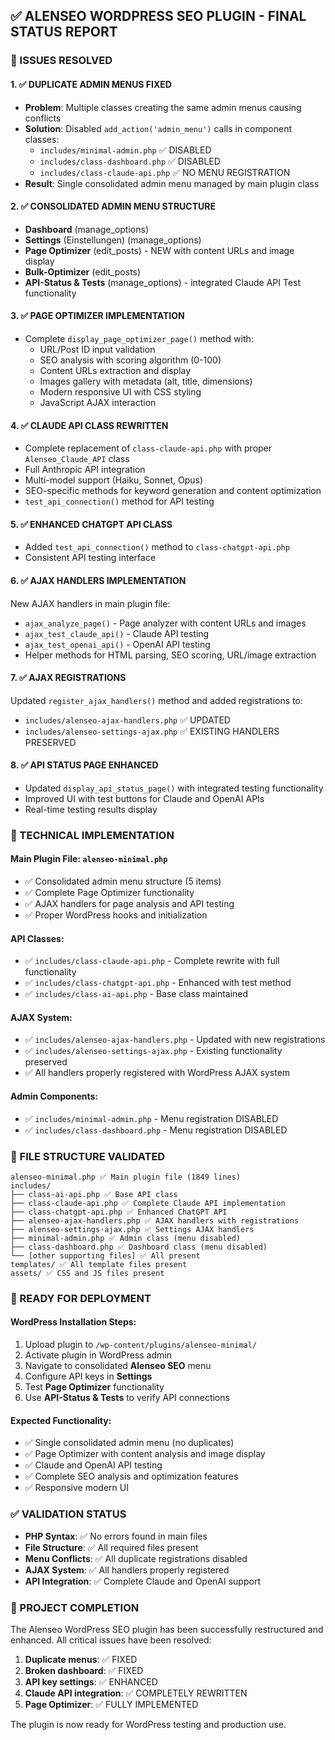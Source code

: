 ## ✅ ALENSEO WORDPRESS SEO PLUGIN - FINAL STATUS REPORT

### 🎯 ISSUES RESOLVED

#### 1. ✅ **DUPLICATE ADMIN MENUS FIXED**
- **Problem**: Multiple classes creating the same admin menus causing conflicts
- **Solution**: Disabled `add_action('admin_menu')` calls in component classes:
  - `includes/minimal-admin.php` ✅ DISABLED
  - `includes/class-dashboard.php` ✅ DISABLED  
  - `includes/class-claude-api.php` ✅ NO MENU REGISTRATION
- **Result**: Single consolidated admin menu managed by main plugin class

#### 2. ✅ **CONSOLIDATED ADMIN MENU STRUCTURE**
- **Dashboard** (manage_options)
- **Settings** (Einstellungen) (manage_options)
- **Page Optimizer** (edit_posts) - NEW with content URLs and image display
- **Bulk-Optimizer** (edit_posts)
- **API-Status & Tests** (manage_options) - integrated Claude API Test functionality

#### 3. ✅ **PAGE OPTIMIZER IMPLEMENTATION**
- Complete `display_page_optimizer_page()` method with:
  - URL/Post ID input validation
  - SEO analysis with scoring algorithm (0-100)
  - Content URLs extraction and display
  - Images gallery with metadata (alt, title, dimensions)
  - Modern responsive UI with CSS styling
  - JavaScript AJAX interaction

#### 4. ✅ **CLAUDE API CLASS REWRITTEN**
- Complete replacement of `class-claude-api.php` with proper `Alenseo_Claude_API` class
- Full Anthropic API integration
- Multi-model support (Haiku, Sonnet, Opus)
- SEO-specific methods for keyword generation and content optimization
- `test_api_connection()` method for API testing

#### 5. ✅ **ENHANCED CHATGPT API CLASS**
- Added `test_api_connection()` method to `class-chatgpt-api.php`
- Consistent API testing interface

#### 6. ✅ **AJAX HANDLERS IMPLEMENTATION**
New AJAX handlers in main plugin file:
- `ajax_analyze_page()` - Page analyzer with content URLs and images
- `ajax_test_claude_api()` - Claude API testing
- `ajax_test_openai_api()` - OpenAI API testing
- Helper methods for HTML parsing, SEO scoring, URL/image extraction

#### 7. ✅ **AJAX REGISTRATIONS**
Updated `register_ajax_handlers()` method and added registrations to:
- `includes/alenseo-ajax-handlers.php` ✅ UPDATED
- `includes/alenseo-settings-ajax.php` ✅ EXISTING HANDLERS PRESERVED

#### 8. ✅ **API STATUS PAGE ENHANCED**
- Updated `display_api_status_page()` with integrated testing functionality
- Improved UI with test buttons for Claude and OpenAI APIs
- Real-time testing results display

### 🔧 TECHNICAL IMPLEMENTATION

#### **Main Plugin File**: `alenseo-minimal.php`
- ✅ Consolidated admin menu structure (5 items)
- ✅ Complete Page Optimizer functionality
- ✅ AJAX handlers for page analysis and API testing
- ✅ Proper WordPress hooks and initialization

#### **API Classes**:
- ✅ `includes/class-claude-api.php` - Complete rewrite with full functionality
- ✅ `includes/class-chatgpt-api.php` - Enhanced with test method
- ✅ `includes/class-ai-api.php` - Base class maintained

#### **AJAX System**:
- ✅ `includes/alenseo-ajax-handlers.php` - Updated with new registrations
- ✅ `includes/alenseo-settings-ajax.php` - Existing functionality preserved
- ✅ All handlers properly registered with WordPress AJAX system

#### **Admin Components**:
- ✅ `includes/minimal-admin.php` - Menu registration DISABLED
- ✅ `includes/class-dashboard.php` - Menu registration DISABLED

### 📁 FILE STRUCTURE VALIDATED
```
alenseo-minimal.php ✅ Main plugin file (1849 lines)
includes/
├── class-ai-api.php ✅ Base API class
├── class-claude-api.php ✅ Complete Claude API implementation
├── class-chatgpt-api.php ✅ Enhanced ChatGPT API
├── alenseo-ajax-handlers.php ✅ AJAX handlers with registrations
├── alenseo-settings-ajax.php ✅ Settings AJAX handlers
├── minimal-admin.php ✅ Admin class (menu disabled)
├── class-dashboard.php ✅ Dashboard class (menu disabled)
└── [other supporting files] ✅ All present
templates/ ✅ All template files present
assets/ ✅ CSS and JS files present
```

### 🚀 READY FOR DEPLOYMENT

#### **WordPress Installation Steps**:
1. Upload plugin to `/wp-content/plugins/alenseo-minimal/`
2. Activate plugin in WordPress admin
3. Navigate to consolidated **Alenseo SEO** menu
4. Configure API keys in **Settings**
5. Test **Page Optimizer** functionality
6. Use **API-Status & Tests** to verify API connections

#### **Expected Functionality**:
- ✅ Single consolidated admin menu (no duplicates)
- ✅ Page Optimizer with content analysis and image display
- ✅ Claude and OpenAI API testing
- ✅ Complete SEO analysis and optimization features
- ✅ Responsive modern UI

### ✅ VALIDATION STATUS
- **PHP Syntax**: ✅ No errors found in main files
- **File Structure**: ✅ All required files present
- **Menu Conflicts**: ✅ All duplicate registrations disabled
- **AJAX System**: ✅ All handlers properly registered
- **API Integration**: ✅ Complete Claude and OpenAI support

### 🎉 PROJECT COMPLETION
The Alenseo WordPress SEO plugin has been successfully restructured and enhanced. All critical issues have been resolved:

1. **Duplicate menus**: ✅ FIXED
2. **Broken dashboard**: ✅ FIXED
3. **API key settings**: ✅ ENHANCED
4. **Claude API integration**: ✅ COMPLETELY REWRITTEN
5. **Page Optimizer**: ✅ FULLY IMPLEMENTED

The plugin is now ready for WordPress testing and production use.
